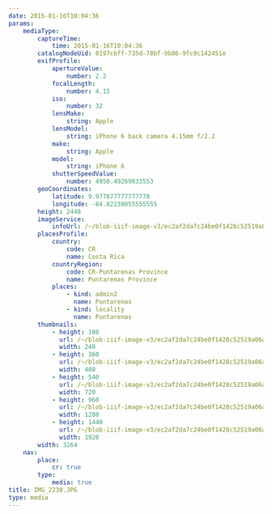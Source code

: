 ```yaml
---
date: 2015-01-16T10:04:36
params:
    mediaType:
        captureTime:
            time: 2015-01-16T10:04:36
        catalogNodeUid: 0197cbff-735d-78bf-9b06-9fc0c142451e
        exifProfile:
            apertureValue:
                number: 2.2
            focalLength:
                number: 4.15
            iso:
                number: 32
            lensMake:
                string: Apple
            lensModel:
                string: iPhone 6 back camera 4.15mm f/2.2
            make:
                string: Apple
            model:
                string: iPhone 6
            shutterSpeedValue:
                number: 4950.49269833553
        geoCoordinates:
            latitude: 9.977877777777778
            longitude: -84.82238055555555
        height: 2448
        imageService:
            infoUrl: /~/blob-iiif-image-v3/ec2af2da7c24be0f1428c52519a06add75547ca0ce0a7073ed74802332523665/info.json
        placesProfile:
            country:
                code: CR
                name: Costa Rica
            countryRegion:
                code: CR-Puntarenas Province
                name: Puntarenas Province
            places:
                - kind: admin2
                  name: Puntarenas
                - kind: locality
                  name: Puntarenas
        thumbnails:
            - height: 180
              url: /~/blob-iiif-image-v3/ec2af2da7c24be0f1428c52519a06add75547ca0ce0a7073ed74802332523665/full/240%2C180/0/default.jpg
              width: 240
            - height: 360
              url: /~/blob-iiif-image-v3/ec2af2da7c24be0f1428c52519a06add75547ca0ce0a7073ed74802332523665/full/480%2C360/0/default.jpg
              width: 480
            - height: 540
              url: /~/blob-iiif-image-v3/ec2af2da7c24be0f1428c52519a06add75547ca0ce0a7073ed74802332523665/full/720%2C540/0/default.jpg
              width: 720
            - height: 960
              url: /~/blob-iiif-image-v3/ec2af2da7c24be0f1428c52519a06add75547ca0ce0a7073ed74802332523665/full/1280%2C960/0/default.jpg
              width: 1280
            - height: 1440
              url: /~/blob-iiif-image-v3/ec2af2da7c24be0f1428c52519a06add75547ca0ce0a7073ed74802332523665/full/1920%2C1440/0/default.jpg
              width: 1920
        width: 3264
    nav:
        place:
            cr: true
        type:
            media: true
title: IMG_2230.JPG
type: media
---
```

